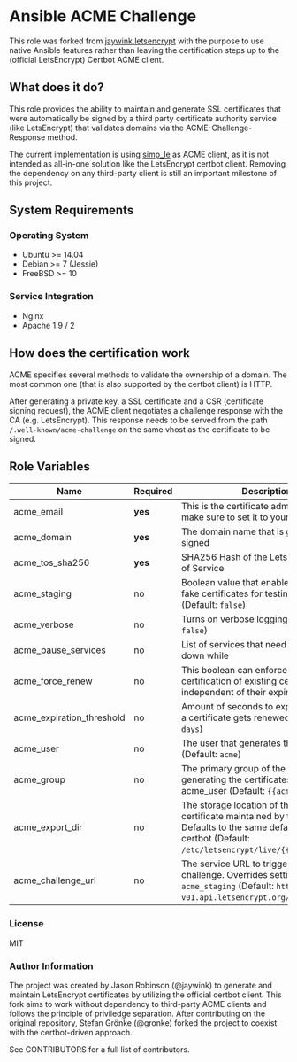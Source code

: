 # Ansible ACME Challenge

This role was forked from [jaywink.letsencrypt](https://github.com/jaywink/letsencrypt) with the purpose to use native Ansible features rather than leaving the certification steps up to the (official LetsEncrypt) Certbot ACME client.

## What does it do?

This role provides the ability to maintain and generate SSL certificates that were automatically be signed by a third party certificate authority service (like LetsEncrypt) that validates domains via the ACME-Challenge-Response method.

The current implementation is using [simp_le](https://github.com/kuba/simp_le) as ACME client, as it is not intended as all-in-one solution like the LetsEncrypt certbot client. Removing the dependency on any third-party client is still an important milestone of this project.

## System Requirements

### Operating System
- Ubuntu >= 14.04
- Debian >= 7 (Jessie)
- FreeBSD >= 10

### Service Integration
- Nginx
- Apache 1.9 / 2

## How does the certification work

ACME specifies several methods to validate the ownership of a domain. The most common one (that is also supported by the certbot client) is HTTP.

After generating a private key, a SSL certificate and a CSR (certificate signing request), the ACME client negotiates a challenge response with the CA (e.g. LetsEncrypt). This response needs to be served from the path `/.well-known/acme-challenge` on the same vhost as the certificate to be signed.

## Role Variables

| Name | Required | Description |
| ---- | -------- | ----------- |
| acme_email | **yes** | This is the certificate admins email - make sure to set it to yours! |
| acme_domain | **yes** | The domain name that is going to be signed |
| acme_tos_sha256 | **yes** | SHA256 Hash of the LetsEncrypt Terms of Service |
| acme_staging | no | Boolean value that enables generating fake certificates for testing purposes (Default: `false`) |
| acme_verbose | no | Turns on verbose logging (Default: `false`) |
| acme_pause_services | no | List of services that need to be shut down while  |
| acme_force_renew | no | This boolean can enforce re-certification of existing certificates independent of their expiry date |
| acme_expiration_threshold | no | Amount of seconds to expiration before a certificate gets renewed (Default: `30 days`) |
| acme_user | no | The user that generates the certificates (Default: `acme`) |
| acme_group | no | The primary group of the user generating the certificates analog acme_user (Default: `{{acme_user}}`) |
| acme_export_dir | no | The storage location of the key and certificate maintained by this role. Defaults to the same default directory as certbot (Default: `/etc/letsencrypt/live/{{acme_domain}}`) |
| acme_challenge_url | no | The service URL to trigger the ACME challenge. Overrides settings from `acme_staging` (Default: `https://acme-v01.api.letsencrypt.org/directory`)


### License

MIT

### Author Information

The project was created by Jason Robinson (@jaywink) to generate and maintain LetsEncrypt certificates by utilizing the official certbot client. This fork aims to work without dependency to third-party ACME clients and follows the principle of priviledge separation. After contributing on the original repository, Stefan Grönke (@gronke) forked the project to coexist with the certbot-driven approach.

See CONTRIBUTORS for a full list of contributors.

